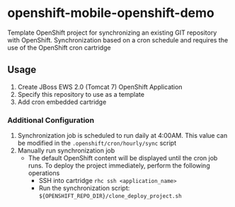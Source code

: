 openshift-mobile-openshift-demo
=========================

Template OpenShift project for synchronizing an existing GIT repository with OpenShift. Synchronization based on a cron schedule and requires the use of the OpenShift cron cartridge

## Usage

1. Create JBoss EWS 2.0 (Tomcat 7) OpenShift Application
2. Specify this repository to use as a template
3. Add cron embedded cartridge

### Additional Configuration
1. Synchronization job is scheduled to run daily at 4:00AM. This value can be modified in the `.openshift/cron/hourly/sync` script
2. Manually run synchronization job
    * The default OpenShift content will be displayed until the cron job runs. To deploy the project immediately, perform the following operations
        * SSH into cartridge `rhc ssh <application_name>`
        * Run the synchronization script: `${OPENSHIFT_REPO_DIR}/clone_deploy_project.sh`
